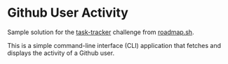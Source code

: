# Github User Activity

Sample solution for the [task-tracker](https://roadmap.sh/projects/github-user-activity) challenge from [roadmap.sh](https://roadmap.sh/).

This is a simple command-line interface (CLI) application that fetches and displays the activity of a Github user.

